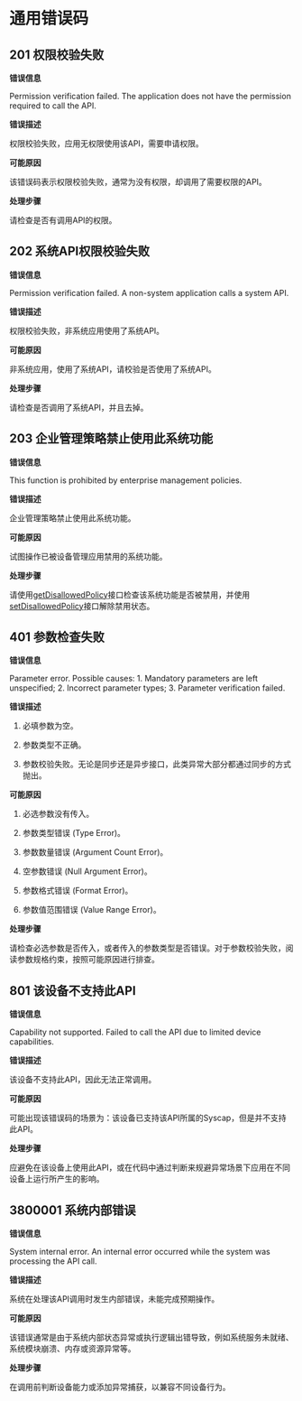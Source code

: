 # 通用错误码

## 201 权限校验失败

**错误信息**

Permission verification failed. The application does not have the permission required to call the API.

**错误描述**

权限校验失败，应用无权限使用该API，需要申请权限。

**可能原因**

该错误码表示权限校验失败，通常为没有权限，却调用了需要权限的API。

**处理步骤**

请检查是否有调用API的权限。

## 202 系统API权限校验失败

**错误信息**

Permission verification failed. A non-system application calls a system API.

**错误描述**

权限校验失败，非系统应用使用了系统API。

**可能原因**

非系统应用，使用了系统API，请校验是否使用了系统API。

**处理步骤**

请检查是否调用了系统API，并且去掉。

## 203 企业管理策略禁止使用此系统功能

**错误信息**

This function is prohibited by enterprise management policies.

**错误描述**

企业管理策略禁止使用此系统功能。

**可能原因**

试图操作已被设备管理应用禁用的系统功能。

**处理步骤**

请使用[getDisallowedPolicy](./apis-mdm-kit/js-apis-enterprise-restrictions.md#restrictionsgetdisallowedpolicy)接口检查该系统功能是否被禁用，并使用[setDisallowedPolicy](./apis-mdm-kit/js-apis-enterprise-restrictions.md#restrictionssetdisallowedpolicy)接口解除禁用状态。

## 401 参数检查失败

**错误信息**

Parameter error. Possible causes: 1. Mandatory parameters are left unspecified; 2. Incorrect parameter types; 3. Parameter verification failed.

**错误描述**

1. 必填参数为空。

2. 参数类型不正确。

3. 参数校验失败。无论是同步还是异步接口，此类异常大部分都通过同步的方式抛出。

**可能原因**

1. 必选参数没有传入。

2. 参数类型错误 (Type Error)。

3. 参数数量错误 (Argument Count Error)。

4. 空参数错误 (Null Argument Error)。

5. 参数格式错误 (Format Error)。

6. 参数值范围错误 (Value Range Error)。

**处理步骤**

请检查必选参数是否传入，或者传入的参数类型是否错误。对于参数校验失败，阅读参数规格约束，按照可能原因进行排查。

## 801 该设备不支持此API

**错误信息**

Capability not supported. Failed to call the API due to limited device capabilities.

**错误描述**

该设备不支持此API，因此无法正常调用。

**可能原因**

可能出现该错误码的场景为：该设备已支持该API所属的Syscap，但是并不支持此API。

**处理步骤**

应避免在该设备上使用此API，或在代码中通过判断来规避异常场景下应用在不同设备上运行所产生的影响。

## 3800001 系统内部错误

**错误信息**

System internal error. An internal error occurred while the system was processing the API call.

**错误描述**

系统在处理该API调用时发生内部错误，未能完成预期操作。

**可能原因**

该错误通常是由于系统内部状态异常或执行逻辑出错导致，例如系统服务未就绪、系统模块崩溃、内存或资源异常等。

**处理步骤**

在调用前判断设备能力或添加异常捕获，以兼容不同设备行为。
